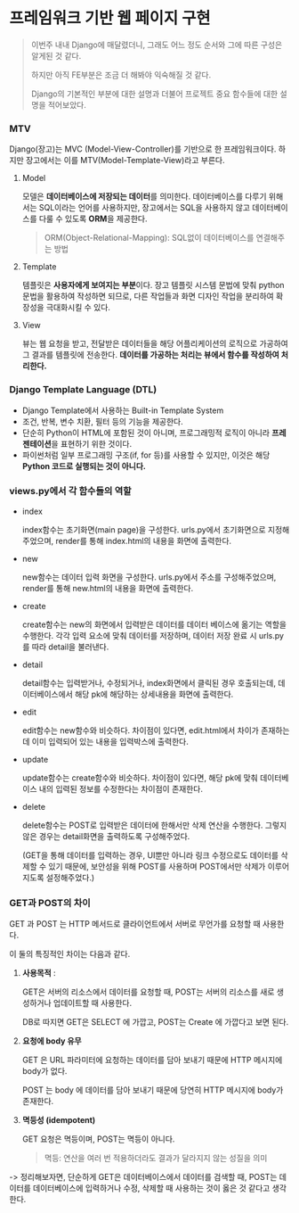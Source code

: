 # 프레임워크 기반 웹 페이지 구현

> 이번주 내내 Django에 매달렸더니, 그래도 어느 정도 순서와 그에 따른 구성은 알게된 것 같다. 
>
> 하지만 아직 FE부분은 조금 더 해봐야 익숙해질 것 같다.
>
> Django의 기본적인 부분에 대한 설명과 더불어 프로젝트 중요 함수들에 대한 설명을 적어보았다.



### MTV

Django(장고)는 MVC (Model-View-Controller)를 기반으로 한 프레임워크이다. 하지만 장고에서는 이를 MTV(Model-Template-View)라고 부른다.

1. Model

   모델은 **데이터베이스에 저장되는 데이터**를 의미한다. 데이터베이스를 다루기 위해서는 SQL이라는 언어를 사용하지만, 장고에서는 SQL을 사용하지 않고 데이터베이스를 다룰 수 있도록 **ORM**을 제공한다.

   > ORM(Object-Relational-Mapping): SQL없이 데이터베이스를 연결해주는 방법

2. Template

   템플릿은 **사용자에게 보여지는 부분**이다. 장고 템플릿 시스템 문법에 맞춰 python 문법을 활용하여 작성하면 되므로, 다른 작업들과 화면 디자인 작업을 분리하여 확장성을 극대화시킬 수 있다. 

3. View

   뷰는 웹 요청을 받고, 전달받은 데이터들을 해당 어플리케이션의 로직으로 가공하여 그 결과를 템플릿에 전송한다. **데이터를 가공하는 처리는 뷰에서 함수를 작성하여 처리한다.**



### Django Template Language (DTL)

- Django Template에서 사용하는 Built-in Template System
- 조건, 반복, 변수 치환, 필터 등의 기능을 제공한다.
- 단순히 Python이 HTML에 포함된 것이 아니며, 프로그래밍적 로직이 아니라 **프레젠테이션**을 표현하기 위한 것이다.
- 파이썬처럼 일부 프로그래밍 구조(if, for 등)를 사용할 수 있지만, 이것은 해당 **Python 코드로 실행되는 것이 아니다.**



### views.py에서 각 함수들의 역할

- index

  index함수는 초기화면(main page)을 구성한다. urls.py에서 초기화면으로 지정해주었으며, render를 통해 index.html의 내용을 화면에 출력한다.

- new

  new함수는 데이터 입력 화면을 구성한다. urls.py에서 주소를 구성해주었으며, render를 통해 new.html의 내용을 화면에 출력한다.

- create

  create함수는 new의 화면에서 입력받은 데이터를 데이터 베이스에 옮기는 역할을 수행한다. 각각 입력 요소에 맞춰 데이터를 저장하며, 데이터 저장 완료 시 urls.py를 따라 detail을 불러낸다.

- detail 

  detail함수는 입력받거나, 수정되거나, index화면에서 클릭된 경우 호출되는데, 데이터베이스에서 해당 pk에 해당하는 상세내용을 화면에 출력한다.

- edit

  edit함수는 new함수와 비슷하다. 차이점이 있다면, edit.html에서 차이가 존재하는데 이미 입력되어 있는 내용을 입력박스에 출력한다.

- update

  update함수는 create함수와 비슷하다. 차이점이 있다면, 해당 pk에 맞춰 데이터베이스 내의 입력된 정보를 수정한다는 차이점이 존재한다.

- delete

  delete함수는 POST로 입력받은 데이터에 한해서만 삭제 연산을 수행한다. 그렇지 않은 경우는 detail화면을 출력하도록 구성해주었다.

  (GET을 통해 데이터를 입력하는 경우, UI뿐만 아니라 링크 수정으로도 데이터를 삭제할 수 있기 때문에, 보안성을 위해 POST를 사용하며 POST에서만 삭제가 이루어지도록 설정해주었다.)



### GET과 POST의 차이

GET 과 POST 는 HTTP 메서드로 클라이언트에서 서버로 무언가를 요청할 때 사용한다. 

이 둘의 특징적인 차이는 다음과 같다.

1. **사용목적** : 

   GET은 서버의 리소스에서 데이터를 요청할 때, POST는 서버의 리소스를 새로 생성하거나 업데이트할 때 사용한다.

   DB로 따지면 GET은 SELECT 에 가깝고, POST는 Create 에 가깝다고 보면 된다.

2. **요청에 body 유무** 

   GET 은 URL 파라미터에 요청하는 데이터를 담아 보내기 때문에 HTTP 메시지에 body가 없다. 

   POST 는 body 에 데이터를 담아 보내기 때문에 당연히 HTTP 메시지에 body가 존재한다.

3. **멱등성 (idempotent)** 

   GET 요청은 멱등이며, POST는 멱등이 아니다.

   > 멱등: 연산을 여러 번 적용하더라도 결과가 달라지지 않는 성질을 의미

-> 정리해보자면, 단순하게 GET은 데이터베이스에서 데이터를 검색할 때, POST는 데이터를 데이터베이스에 입력하거나 수정, 삭제할 때 사용하는 것이 옳은 것 같다고 생각한다.

